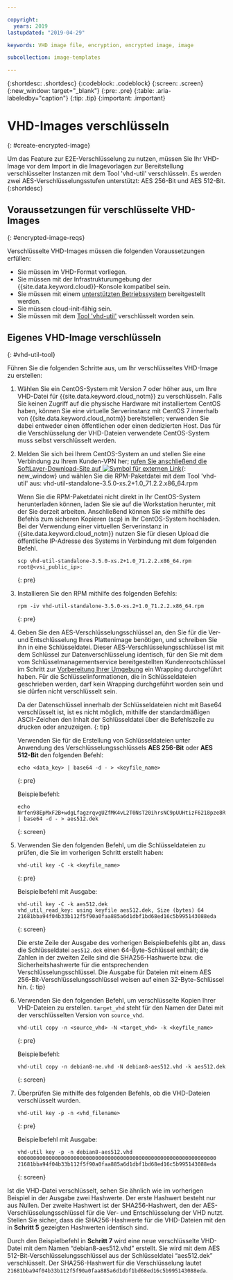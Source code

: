 ```yaml
---

copyright:
  years: 2019
lastupdated: "2019-04-29"

keywords: VHD image file, encryption, encrypted image, image

subcollection: image-templates

---
```


{:shortdesc: .shortdesc}
{:codeblock: .codeblock}
{:screen: .screen}
{:new_window: target="_blank"}
{:pre: .pre}
{:table: .aria-labeledby="caption"}
{:tip: .tip}
{:important: .important}


# VHD-Images verschlüsseln 
{: #create-encrypted-image}

Um das Feature zur E2E-Verschlüsselung zu nutzen, müssen Sie Ihr VHD-Image vor dem Import in die Imagevorlagen zur Bereitstellung verschlüsselter Instanzen mit dem Tool 'vhd-util' verschlüsseln. Es werden zwei AES-Verschlüsselungsstufen unterstützt: AES 256-Bit und AES 512-Bit.
{:shortdesc}

## Voraussetzungen für verschlüsselte VHD-Images
{: #encrypted-image-reqs}

Verschlüsselte VHD-Images müssen die folgenden Voraussetzungen erfüllen:

* Sie müssen im VHD-Format vorliegen.
* Sie müssen mit der Infrastrukturumgebung der {{site.data.keyword.cloud}}-Konsole kompatibel sein.
* Sie müssen mit einem [unterstützten Betriebssystem](/docs/infrastructure/image-templates/?topic=image-templates-preparing-and-importing-images#preparing-and-importing-images) bereitgestellt werden.
* Sie müssen cloud-init-fähig sein.
* Sie müssen mit dem [Tool 'vhd-util'](/docs/infrastructure/image-templates?topic=image-templates-create-encrypted-image#vhd-util-tool) verschlüsselt worden sein.

## Eigenes VHD-Image verschlüsseln
{: #vhd-util-tool}

Führen Sie die folgenden Schritte aus, um Ihr verschlüsseltes VHD-Image zu erstellen:

1. Wählen Sie ein CentOS-System mit Version 7 oder höher aus, um Ihre VHD-Datei für {{site.data.keyword.cloud_notm}} zu verschlüsseln. Falls Sie keinen Zugriff auf die physische Hardware mit installiertem CentOS haben, können Sie eine virtuelle Serverinstanz mit CentOS 7 innerhalb von {{site.data.keyword.cloud_notm}} bereitstellen; verwenden Sie dabei entweder einen öffentlichen oder einen dedizierten Host. Das für die Verschlüsselung der VHD-Dateien verwendete CentOS-System muss selbst verschlüsselt werden.

2. Melden Sie sich bei Ihrem CentOS-System an und stellen Sie eine Verbindung zu Ihrem Kunden-VPN her; [rufen Sie anschließend die SoftLayer-Download-Site auf ![Symbol für externen Link](../../icons/launch-glyph.svg "Symbol für externen Link")](http://downloads.service.softlayer.com/citrix/xen/){: new_window} und wählen Sie die RPM-Paketdatei mit dem Tool 'vhd-util' aus: vhd-util-standalone-3.5.0-xs.2+1.0_71.2.2.x86_64.rpm   

   Wenn Sie die RPM-Paketdatei nicht direkt in Ihr CentOS-System herunterladen können, laden Sie sie auf die Workstation herunter, mit der Sie derzeit arbeiten. Anschließend können Sie sie mithilfe des Befehls zum sicheren Kopieren (scp) in Ihr CentOS-System hochladen. Bei der Verwendung einer virtuellen Serverinstanz in {{site.data.keyword.cloud_notm}} nutzen Sie für diesen Upload die öffentliche IP-Adresse des Systems in Verbindung mit dem folgenden Befehl.

   ```
   scp vhd-util-standalone-3.5.0-xs.2+1.0_71.2.2.x86_64.rpm root@<vsi_public_ip>:
   ```
   {: pre}

3. Installieren Sie den RPM mithilfe des folgenden Befehls:

   ```
   rpm -iv vhd-util-standalone-3.5.0-xs.2+1.0_71.2.2.x86_64.rpm
   ```
   {: pre}

4. Geben Sie den AES-Verschlüsselungsschlüssel an, den Sie für die Ver- und Entschlüsselung Ihres Plattenimage benötigen, und schreiben Sie ihn in eine Schlüsseldatei. Dieser AES-Verschlüsselungsschlüssel ist mit dem Schlüssel zur Datenverschlüsselung identisch, für den Sie mit dem vom Schlüsselmanagementservice bereitgestellten Kundenrootschlüssel im Schritt zur [Vorbereitung Ihrer Umgebung](/docs/infrastructure/image-templates?topic=image-templates-using-end-to-end-e2e-encryption-to-provision-an-encrypted-instance#preparing-your-environment) ein Wrapping durchgeführt haben. Für die Schlüsselinformationen, die in Schlüsseldateien geschrieben werden, darf kein Wrapping durchgeführt worden sein und sie dürfen nicht verschlüsselt sein. 

   Da der Datenschlüssel innerhalb der Schlüsseldateien nicht mit Base64 verschlüsselt ist, ist es nicht möglich, mithilfe der standardmäßigen ASCII-Zeichen den Inhalt der Schlüsseldatei über die Befehlszeile zu drucken oder anzuzeigen. 
   {: tip}

   Verwenden Sie für die Erstellung von Schlüsseldateien unter Anwendung des Verschlüsselungsschlüssels **AES 256-Bit** oder **AES 512-Bit** den folgenden Befehl: 
   
   ```
   echo <data_key> | base64 -d - > <keyfile_name>
   ```
   {: pre} 

   Beispielbefehl:

   ```
   echo Nrfen98EpMxF2B+wdgLfagzrqvgUZfMK4vL2T0NsT20ihrsNC9pUUHtizF6218pze8RLCgQ6kwxuE58IWLzgDA== | base64 -d - > aes512.dek
   ```
   {: screen}

5. Verwenden Sie den folgenden Befehl, um die Schlüsseldateien zu prüfen, die Sie im vorherigen Schritt erstellt haben:

   ```
   vhd-util key -C -k <keyfile_name>
   ```
   {: pre}

   Beispielbefehl mit Ausgabe:

   ```
   vhd-util key -C -k aes512.dek
   vhd_util_read_key: using keyfile aes512.dek, Size (bytes) 64
   21681bba94f04b33b112f5f90a0faa885a6d1dbf1bd68ed16c5b995143088eda
   ```
   {: screen}

   Die erste Zeile der Ausgabe des vorherigen Beispielbefehls gibt an, dass die Schlüsseldatei `aes512.dek` einen 64-Byte-Schlüssel enthält; die Zahlen in der zweiten Zeile sind die SHA256-Hashwerte bzw. die Sicherheitshashwerte für die entsprechenden Verschlüsselungsschlüssel. Die Ausgabe für Dateien mit einem AES 256-Bit-Verschlüsselungsschlüssel weisen auf einen 32-Byte-Schlüssel hin.
   {: tip} 

6. Verwenden Sie den folgenden Befehl, um verschlüsselte Kopien Ihrer VHD-Dateien zu erstellen. `target_vhd` steht für den Namen der Datei mit der verschlüsselten Version von `source_vhd`.

   ```
   vhd-util copy -n <source_vhd> -N <target_vhd> -k <keyfile_name>
   ```
   {: pre}    

   Beispielbefehl:

   ```
   vhd-util copy -n debian8-ne.vhd -N debian8-aes512.vhd -k aes512.dek
   ```
   {: screen}

7. Überprüfen Sie mithilfe des folgenden Befehls, ob die VHD-Dateien verschlüsselt wurden.

   ```
   vhd-util key -p -n <vhd_filename>
   ```
   {: pre}

   Beispielbefehl mit Ausgabe:

   ```
   vhd-util key -p -n debian8-aes512.vhd
   0000000000000000000000000000000000000000000000000000000000000000
   21681bba94f04b33b112f5f90a0faa885a6d1dbf1bd68ed16c5b995143088eda
   ```
   {: screen}

Ist die VHD-Datei verschlüsselt, sehen Sie ähnlich wie im vorherigen Beispiel in der Ausgabe zwei Hashwerte. Der erste Hashwert besteht nur aus Nullen. Der zweite Hashwert ist der SHA256-Hashwert, den der AES-Verschlüsselungsschlüssel für die Ver- und Entschlüsselung der VHD nutzt. Stellen Sie sicher, dass die SHA256-Hashwerte für die VHD-Dateien mit den in **Schritt 5** gezeigten Hashwerten identisch sind.

Durch den Beispielbefehl in **Schritt 7** wird eine neue verschlüsselte VHD-Datei mit dem Namen “debian8-aes512.vhd” erstellt. Sie wird mit dem AES 512-Bit-Verschlüsselungsschlüssel aus der Schlüsseldatei “aes512.dek” verschlüsselt. Der SHA256-Hashwert für die Verschlüsselung lautet `21681bba94f04b33b112f5f90a0faa885a6d1dbf1bd68ed16c5b995143088eda`.
